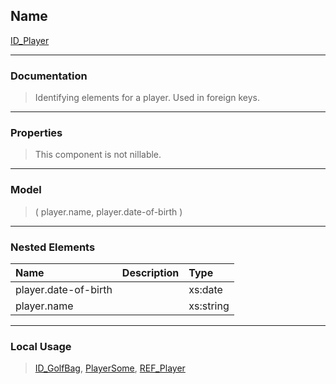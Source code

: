 ## Name ##

[ID\_Player](GID_Player.md)

---


### Documentation ###


> Identifying elements for a player. Used in foreign keys.


---



### Properties ###

> This component is not nillable.

---


### Model ###

> ( player.name, player.date-of-birth   )

---


### Nested Elements ###

| **Name** | **Description** | **Type** |
|:---------|:----------------|:---------|
| player.date-of-birth |                 | xs:date  |
| player.name |                 | xs:string |


---


### Local Usage ###
> [ID\_GolfBag](GID_GolfBag.md), [PlayerSome](CPlayerSome.md), [REF\_Player](CREF_Player.md)